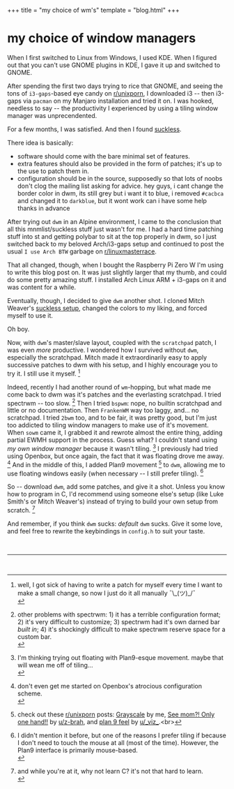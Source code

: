 +++
title = "my choice of wm's"
template = "blog.html"
+++

# my choice of window managers

When I first switched to Linux from Windows, I used KDE. When I figured out
that you can't use GNOME plugins in KDE, I gave it up and switched to GNOME.

After spending the first two days trying to rice that GNOME, and seeing the
tons of `i3-gaps`-based eye candy on [r/unixporn](https://old.reddit.com/r/unixporn),
I downloaded i3 -- then i3-gaps via `pacman` on my Manjaro installation and tried it
on. I was hooked, needless to say -- the productivity I experienced by
using a tiling window manager was unprecendented.

For a few months, I was satisfied. And then I found [suckless](https://suckless.org).

There idea is basically:
- software should come with the bare minimal set of features.
- extra features should also be provided in the form of patches; it's up to the
use to patch them in.
- configuration should be in the source, supposedly so that lots of noobs don't
clog the mailing list asking for advice. hey guys, i cant change the border
color in dwm, its still grey but i want it to blue, i removed `#cacbca` and
changed it to `darkblue`, but it wont work can i have some help thanks in advance

After trying out `dwm` in an Alpine environment, I came to the conclusion that
all this mnmlist/suckless stuff just wasn't for me. I had a hard time patching
stuff into st and getting polybar to sit at the top properly in dwm, so I just
switched back to my beloved Arch/i3-gaps setup and continued to post the usual
`I use Arch BTW` garbage on [r/linuxmasterrace](https://old.reddit.com/r/linuxmasterrace).

That all changed, though, when I bought the Raspberry Pi Zero W I'm using to write
this blog post on. It was just slightly larger that my thumb, and could do some
pretty amazing stuff. I installed Arch Linux ARM + i3-gaps on it and was content
for a while.

Eventually, though, I decided to give `dwm` another shot. I cloned Mitch Weaver's
[suckless setup](https://github.com/mitchweaver/suckless), changed the colors to my liking,
and forced myself to use it.

Oh boy.

Now, with `dwm`'s master/slave layout, coupled with the `scratchpad` patch, I was
even *more* productive. I wondered how I survived without `dwm`, especially the
scratchpad. Mitch made it extraordinarily easy to apply successive patches to dwm
with his setup, and I highly encourage you to try it. I still use it myself. [^1]

Indeed, recently I had another round of `wm`-hopping, but what made me come back
to dwm was it's patches and the everlasting scratchpad. I tried spectrwm -- too slow. [^2]
Then I tried `bspwm`: nope, no builtin scratchpad and little or no documentation.
Then `FrankenWM` way too laggy, and... no scratchpad. I tried `2bwm` too, and to be
fair, it was pretty good, but I'm just too addicted to tiling window managers to
make use of it's movement. When `sowm` came it, I grabbed it and rewrote almost the
entire thing, adding partial EWMH support in the process. Guess what? I couldn't stand
using *my own window manager* because it wasn't tiling. [^3] I previously had tried using
Openbox, but once again, the fact that it was floating drove me away. [^4] And in
the middle of this, I added Plan9 movement [^5] to `dwm`, allowing me to use floating
windows easily (when necessary -- I still prefer tiling). [^6]

So -- download `dwm`, add some patches, and give it a shot. Unless you know how
to program in C, I'd recommend using someone else's setup (like Luke Smith's or Mitch Weaver's)
instead of trying to build your own setup from scratch. [^7]

And remember, if you think `dwm` sucks: *default* `dwm` sucks. Give it some love,
and feel free to rewrite the keybindings in `config.h` to suit your taste.

<br><hr/><br>

[^1]: well, I got sick of having to write a patch for myself every time I want to make
a small change, so now I just do it all manually ¯\\\_(ツ)_/¯ <br>
[^2]: other problems with spectrwm: 1) it has a terrible configuration format; 2) it's very
difficult to customize; 3) spectrwm had it's own darned bar *built in*; 4) it's shockingly
difficult to make spectrwm reserve space for a custom bar.<br>
[^3]: I'm thinking trying out floating with Plan9-esque movement. maybe that will wean me
off of tiling...<br>
[^4]: don't even get me started on Openbox's atrocious configuration scheme.<br>
[^5]: check out these [r/unixporn](https://old.reddit.com/r/unixporn) posts: [Grayscale](https://old.reddit.com/r/unixporn/comments/e1r3ft/dwm_grayscale/) by me, [See mom?! Only one hand!!](https://old.reddit.com/r/unixporn/comments/dhs0ha/oc_see_mom_only_one_hand/) by [u/z-brah](https://old.reddit.com/u/z-brah), and [plan 9 feel](https://old.reddit.com/r/unixporn/comments/boi3pl/dwm_plan_9_feel/) by [u/\_viz\_](https://old.reddit.com/u/_viz_).<br>
[^6]: I didn't mention it before, but one of the reasons I prefer tiling if because I don't need to touch the mouse at all (most of the time). However, the Plan9 interface is primarily mouse-based.<br>
[^7]: and while you're at it, why not learn C? it's not that hard to learn.<br>
